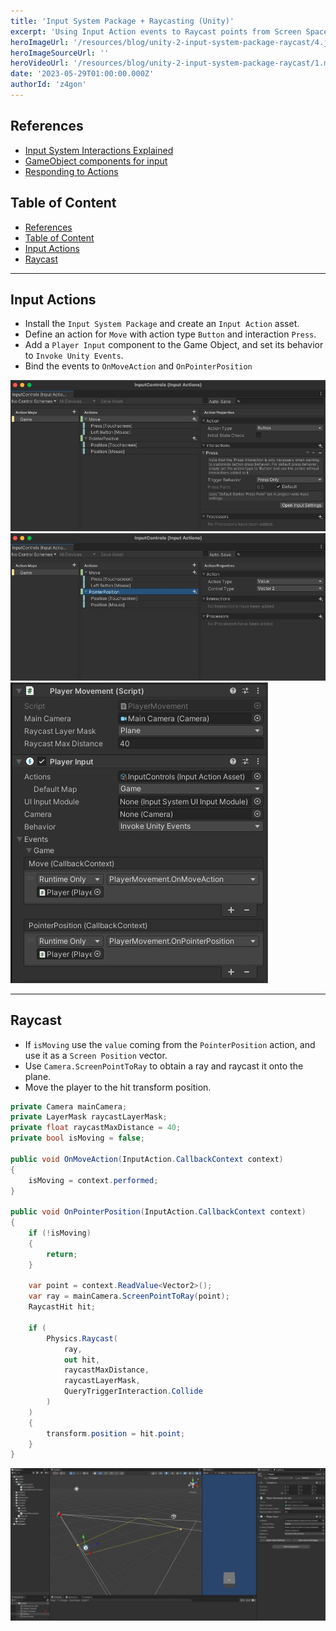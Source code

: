 ```yaml
---
title: 'Input System Package + Raycasting (Unity)'
excerpt: 'Using Input Action events to Raycast points from Screen Space onto a Plane.'
heroImageUrl: '/resources/blog/unity-2-input-system-package-raycast/4.jpg'
heroImageSourceUrl: ''
heroVideoUrl: '/resources/blog/unity-2-input-system-package-raycast/1.mp4'
date: '2023-05-29T01:00:00.000Z'
authorId: 'z4gon'
---
```


## References

- [Input System Interactions Explained](https://www.youtube.com/watch?v=rMlcwtoui4I)
- [GameObject components for input](https://docs.unity3d.com/Packages/com.unity.inputsystem@1.0/manual/Components.html)
- [Responding to Actions](https://docs.unity3d.com/Packages/com.unity.inputsystem@1.0/manual/Actions.html#started-performed-and-canceled-callbacks)

## Table of Content

- [References](#references)
- [Table of Content](#table-of-content)
- [Input Actions](#input-actions)
- [Raycast](#raycast)

---

## Input Actions

- Install the `Input System Package` and create an `Input Action` asset.
- Define an action for `Move` with action type `Button` and interaction `Press`.
- Add a `Player Input` component to the Game Object, and set its behavior to `Invoke Unity Events`.
- Bind the events to `OnMoveAction` and `OnPointerPosition`

![Picture](/resources/blog/unity-2-input-system-package-raycast/1.jpg)
![Picture](/resources/blog/unity-2-input-system-package-raycast/2.jpg)
![Picture](/resources/blog/unity-2-input-system-package-raycast/3.jpg)

---

## Raycast

- If `isMoving` use the `value` coming from the `PointerPosition` action, and use it as a `Screen Position` vector.
- Use `Camera.ScreenPointToRay` to obtain a ray and raycast it onto the plane.
- Move the player to the hit transform position.

```cs
private Camera mainCamera;
private LayerMask raycastLayerMask;
private float raycastMaxDistance = 40;
private bool isMoving = false;

public void OnMoveAction(InputAction.CallbackContext context)
{
    isMoving = context.performed;
}

public void OnPointerPosition(InputAction.CallbackContext context)
{
    if (!isMoving)
    {
        return;
    }

    var point = context.ReadValue<Vector2>();
    var ray = mainCamera.ScreenPointToRay(point);
    RaycastHit hit;

    if (
        Physics.Raycast(
            ray,
            out hit,
            raycastMaxDistance,
            raycastLayerMask,
            QueryTriggerInteraction.Collide
        )
    )
    {
        transform.position = hit.point;
    }
}
```

![Picture](/resources/blog/unity-2-input-system-package-raycast/4.jpg)
